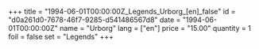 +++
title = "1994-06-01T00:00:00Z_Legends_Urborg_[en]_false"
id = "d0a261d0-7678-46f7-9285-d541486567d8"
date = "1994-06-01T00:00:00Z"
name = "Urborg"
lang = ["en"]
price = "15.00"
quantity = 1
foil = false
set = "Legends"
+++
